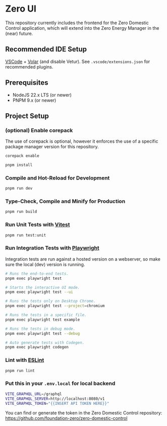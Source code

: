 # Zero UI

This repository currently includes the frontend for the Zero Domestic Control application, which will extend into the Zero Energy Manager in the (near) future.

## Recommended IDE Setup

[VSCode](https://code.visualstudio.com/) + [Volar](https://marketplace.visualstudio.com/items?itemName=Vue.volar) (and disable Vetur). See `.vscode/extensions.json` for recommended plugins.

## Prerequisites

- NodeJS 22.x LTS (or newer)
- PNPM 9.x (or newer)

## Project Setup

### (optional) Enable corepack

The use of corepack is optional, however it enforces the use of a specific package manager version for this repository.

```sh
corepack enable
```

```sh
pnpm install
```

### Compile and Hot-Reload for Development

```sh
pnpm run dev
```

### Type-Check, Compile and Minify for Production

```sh
pnpm run build
```

### Run Unit Tests with [Vitest](https://vitest.dev/)

```sh
pnpm run test:unit
```

### Run Integration Tests with [Playwright](https://playwright.dev)
Integration tests are run against a hosted version on a webserver, so make sure the local (dev) version is running.

```sh
# Runs the end-to-end tests.
pnpm exec playwright test

# Starts the interactive UI mode.
pnpm exec playwright test --ui

# Runs the tests only on Desktop Chrome.
pnpm exec playwright test --project=chromium

# Runs the tests in a specific file.
pnpm exec playwright test example

# Runs the tests in debug mode.
pnpm exec playwright test --debug

# Auto generate tests with Codegen.
pnpm exec playwright codegen
```

### Lint with [ESLint](https://eslint.org/)

```sh
pnpm run lint
```

### Put this in your `.env.local` for local backend

```sh
VITE_GRAPHQL_URL=/graphql
VITE_GRAPHQL_SERVER=http://localhost:8080/v1
VITE_GRAPHQL_TOKEN="{{INSERT API TOKEN HERE}}"
```
You can find or generate the token in the Zero Domestic Control repository: 
https://github.com/foundation-zero/zero-domestic-control